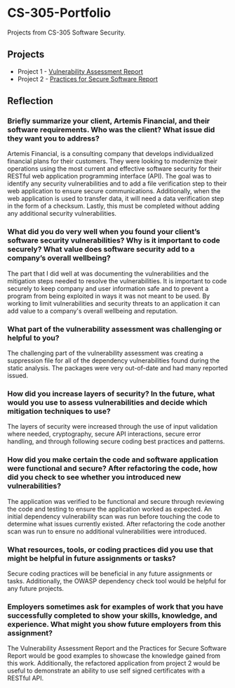 # CS-305-Portfolio

Projects from CS-305 Software Security.

## Projects

- Project 1 - [Vulnerability Assessment Report](Artemis%20Financial%20Vulnerability%20Assessment%20Report.pdf)
- Project 2 - [Practices for Secure Software Report](Artemis%20Financial%20Practices%20for%20Secure%20Software%20Report.pdf)

## Reflection

### Briefly summarize your client, Artemis Financial, and their software requirements. Who was the client? What issue did they want you to address?

Artemis Financial, is a consulting company that develops individualized financial plans for their customers.  They were looking to modernize their operations using the most current and effective software security for their RESTful web application programming interface (API).  The goal was to identify any security vulnerabilities and to add a file verification step to their web application to ensure secure communications.  Additionally, when the web application is used to transfer data, it will need a data verification step in the form of a checksum. Lastly, this must be completed without adding any additional security vulnerabilities.

### What did you do very well when you found your client’s software security vulnerabilities? Why is it important to code securely? What value does software security add to a company’s overall wellbeing?

The part that I did well at was documenting the vulnerabilities and the mitigation steps needed to resolve the vulnerabilities.  It is important to code securely to keep company and user information safe and to prevent a program from being exploited in ways it was not meant to be used.  By working to limit vulnerabilities and security threats to an application it can add value to a company's overall wellbeing and reputation.

### What part of the vulnerability assessment was challenging or helpful to you?

The challenging part of the vulnerability assessment was creating a suppression file for all of the dependency vulnerabilities found during the static analysis.  The packages were very out-of-date and had many reported issued.

### How did you increase layers of security? In the future, what would you use to assess vulnerabilities and decide which mitigation techniques to use?

The layers of security were increased through the use of input validation where needed, cryptography, secure API interactions, secure error handling, and through following secure coding best practices and patterns.

### How did you make certain the code and software application were functional and secure? After refactoring the code, how did you check to see whether you introduced new vulnerabilities?

The application was verified to be functional and secure through reviewing the code and testing to ensure the application worked as expected.  An initial dependency vulnerability scan was run before touching the code to determine what issues currently existed.  After refactoring the code another scan was run to ensure no additional vulnerabilities were introduced.

### What resources, tools, or coding practices did you use that might be helpful in future assignments or tasks?

Secure coding practices will be beneficial in any future assignments or tasks.  Additionally, the OWASP dependency check tool would be helpful for any future projects.

### Employers sometimes ask for examples of work that you have successfully completed to show your skills, knowledge, and experience. What might you show future employers from this assignment?

The Vulnerability Assessment Report and the Practices for Secure Software Report would be good examples to showcase the knowledge gained from this work.  Additionally, the refactored application from project 2 would be useful to demonstrate an ability to use self signed certificates with a RESTful API.
